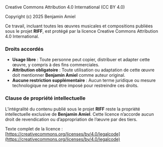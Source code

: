 Creative Commons Attribution 4.0 International (CC BY 4.0)  

Copyright (c) 2025 Benjamin Amiel  

Ce travail, incluant toutes les œuvres musicales et compositions publiées sous le projet **RIFF**, est protégé par la licence Creative Commons Attribution 4.0 International.  

### **Droits accordés**  
- **Usage libre** : Toute personne peut copier, distribuer et adapter cette œuvre, y compris à des fins commerciales.  
- **Attribution obligatoire** : Toute utilisation ou adaptation de cette œuvre doit mentionner **Benjamin Amiel** comme auteur original.  
- **Aucune restriction supplémentaire** : Aucun terme juridique ou mesure technologique ne peut être imposé pour restreindre ces droits.  

### **Clause de propriété intellectuelle**  
L’intégralité du contenu publié sous le projet **RIFF** reste la propriété intellectuelle exclusive de **Benjamin Amiel**. Cette licence n’accorde aucun droit de revendication ou d’appropriation de l’œuvre par des tiers.  

Texte complet de la licence : [https://creativecommons.org/licenses/by/4.0/legalcode](https://creativecommons.org/licenses/by/4.0/legalcode)
